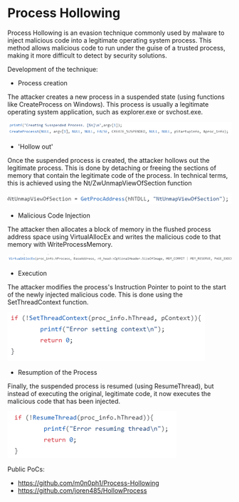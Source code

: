 # Process Hollowing

Process Hollowing is an evasion technique commonly used by malware to inject malicious code into a legitimate operating system process. This method allows malicious code to run under the guise of a trusted process, making it more difficult to detect by security solutions.

Development of the technique:

- Process creation

The attacker creates a new process in a suspended state (using functions like CreateProcess on Windows). This process is usually a legitimate operating system application, such as explorer.exe or svchost.exe.

<img src="images/phollow3.png" >

- 'Hollow out'

Once the suspended process is created, the attacker hollows out the legitimate process. This is done by detaching or freeing the sections of memory that contain the legitimate code of the process. In technical terms, this is achieved using the Nt/ZwUnmapViewOfSection function

<img src="images/phollow5.png" >

- Malicious Code Injection

The attacker then allocates a block of memory in the flushed process address space using VirtualAllocEx and writes the malicious code to that memory with WriteProcessMemory.

<img src="images/phollow4.png" >

- Execution

The attacker modifies the process's Instruction Pointer to point to the start of the newly injected malicious code. This is done using the SetThreadContext function.

<img src="images/phollow2.png" >

- Resumption of the Process

Finally, the suspended process is resumed (using ResumeThread), but instead of executing the original, legitimate code, it now executes the malicious code that has been injected.

<img src="images/phollow1.png" >

Public PoCs:

- https://github.com/m0n0ph1/Process-Hollowing
- https://github.com/joren485/HollowProcess

